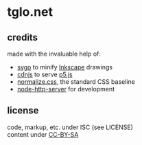 # tglo.net

## credits
made with the invaluable help of:
- [svgo](https://github.com/svg/svgo) to minify [Inkscape](https://inkscape.org/en/) drawings
- [cdnjs](https://cdnjs.com/) to serve [p5.js](http://p5js.org/)
- [normalize.css](http://necolas.github.io/normalize.css/), the standard CSS baseline
- [node-http-server](https://www.npmjs.com/package/node-http-server) for development

## license
code, markup, etc. under ISC (see LICENSE)  
content under [CC-BY-SA](http://creativecommons.org/licenses/by-sa/4.0/)
